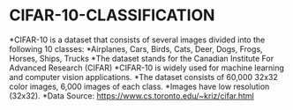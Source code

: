 # CIFAR-10-CLASSIFICATION
*CIFAR-10 is a dataset that consists of several images divided into the following 10 classes: 
*Airplanes, Cars, Birds, Cats, Deer, Dogs, Frogs, Horses, Ships, Trucks
*The dataset stands for the Canadian Institute For Advanced Research (CIFAR)
*CIFAR-10 is widely used for machine learning and computer vision applications. 
*The dataset consists of 60,000 32x32 color images, 6,000 images of each class.
*Images have low resolution (32x32). 
*Data Source: https://www.cs.toronto.edu/~kriz/cifar.html

